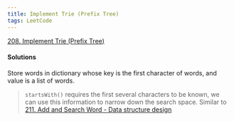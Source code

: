 ```yaml
---
title: Implement Trie (Prefix Tree)
tags: LeetCode
---
```


[208. Implement Trie (Prefix Tree)](https://leetcode.com/problems/implement-trie-prefix-tree/)

#### Solutions
Store words in dictionary whose key is the first character of words, and value is a list of words.  
> `startsWith()` requires the first several characters to be known, we can use this information to narrow down the search space.
> Similar to [211. Add and Search Word - Data structure design](https://leetcode.com/problems/add-and-search-word-data-structure-design/)
